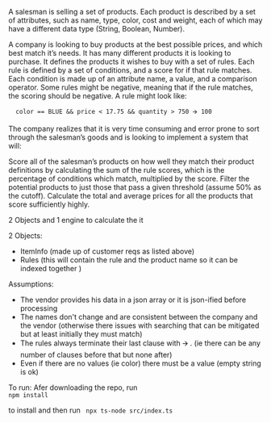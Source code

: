 A salesman is selling a set of products. Each product is described by a set of attributes, such as name, type, color, cost and weight, each of which may have a different data type (String, Boolean, Number). 

A company is looking to buy products at the best possible prices, and which best match it’s needs. It has many different products it is looking to purchase. It defines the products it wishes to buy with a set of rules. Each rule is defined by a set of conditions, and a score for if that rule matches. Each condition is made up of an attribute name, a value, and a comparison operator. Some rules might be negative, meaning that if the rule matches, the scoring should be negative. A rule might look like:

      color == BLUE && price < 17.75 && quantity > 750 🡪 100

The company realizes that it is very time consuming and error prone to sort through the salesman’s goods and is looking to implement a system that will:

Score all of the salesman’s products on how well they match their product definitions by calculating the sum of the rule scores, which is the percentage of conditions which match, multiplied by the score.
Filter the potential products to just those that pass a given threshold (assume 50% as the cutoff).
Calculate the total and average prices for all the products that score sufficiently highly.


2 Objects and 1 engine to calculate the it

2 Objects:
- ItemInfo (made up of customer reqs as listed above) 
- Rules (this will contain the rule and the product name so it can be indexed together )


Assumptions:
- The vendor provides his data in a json array or it is json-ified before processing
- The names don't change and are consistent between the company  and the vendor (otherwise there issues with searching that can be mitigated but at least initially they must match)
- The rules always terminate their last clause with 🡪 . (ie there can be any number of clauses before that but none after)
- Even if there are no values (ie color) there must be a value  (empty string is ok)

To run: 
Afer downloading the repo, run  
```npm install ```

to install and then run 
``` npx ts-node src/index.ts```
 